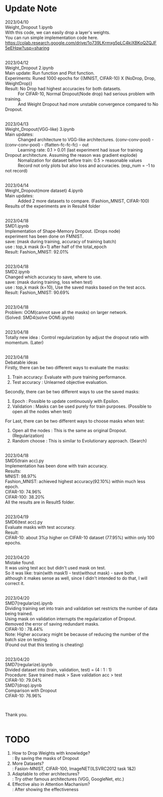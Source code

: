 # Update Note
2023/04/10  
Weight_Dropout 1.ipynb  
With this code, we can easily drop a layer's weights.  
You can run simple implementation code here.  
https://colab.research.google.com/drive/1o739LKrmxg5pLC4kiXBKoQZQJF5eEHqw?usp=sharing  
   
   
2023/04/12  
Weight_Dropout 2.ipynb  
Main update: Run function and Plot function.  
Experiments: Runed 1000 epochs for {(MNIST, CIFAR-10) X (NoDrop, Drop, WeightDrop)}   
Result: No Drop had highest accuracies for both datasets.  
   For CIFAR-10, Normal Dropout(Node drop) had serious problem with training.  
   And Weight Dropout had more unstable convergence compared to No Dropout.  
   
   
2023/04/13  
Weight_Dropout(VGG-like) 3.ipynb  
Main updates:   
   Changed architecture to VGG-like architectures. (conv-conv-pool) - (conv-conv-pool) - (flatten-fc-fc-fc) - out  
   Learning rate: 0.1 > 0.01 (last experiment had issue for training Dropout architecture. Assuming the reason was gradient explode)  
   Nomalization for dataset before train: 0.5 > reasonable values  
   Record not only plots but also loss and accuracies. (exp_num = -1 to not record)  
   
   
2023/04/14  
Weight_Dropout(more dataset) 4.ipynb  
Main updates:  
   Added 2 more datasets to compare. (Fashion_MNIST, CIFAR-100)  
   Results of the experiments are in Result4 folder  
   
   
2023/04/18  
SMD1.ipynb  
Implementation of Shape-Memory Dropout. (Drops node)  
experiment has been done on FMNIST.  
save: (mask during training, accuracy of training batch)  
use : top_k mask (k=1) after half of the total_epoch  
Result: Fashion_MNIST: 92.01%  
   
   
2023/04/18  
SMD2.ipynb  
Changed which accuracy to save, where to use.  
save: (mask during training, loss when test)  
use : top_k mask (k=10), Use the saved masks based on the test accs.  
Result: Fashion_MNIST: 90.69%  
   
   
2023/04/18  
Problem: OOM(cannot save all the masks) on larger network.  
(Solved: SMD4(solve OOM).ipynb)  
   
   
2023/04/18   
Totally new idea : Control regularization by adjust the dropout ratio with momentum. (Later)  
   
   
2023/04/18  
Debatable ideas  
Firstly, there can be two different ways to evaluate the masks:  
1) Train accuracy: Evaluate with pure training performance.  
2) Test accuracy : Unlearned objective evaluation.  
  
Secondly, there can be two different ways to use the saved masks:  
1) Epoch      : Possible to update continuously with Epsilon.  
2) Validation : Masks can be used purely for train purposes. (Possible to open all the nodes when test)  
  
For Last, there can be two different ways to choose masks when test:  
1) Open all the nodes : This is the same as original Dropout. (Regularization)  
2) Random choose : This is similar to Evolutionary approach. (Search)  
   
   
2023/04/18  
SMD5(train acc).py  
Implementation has been done with train accuracy.  
Results:   
MNIST: 98.97%  
Fashion_MNIST: achieved highest accuracy(92.10%) within much less epoch.  
CIFAR-10: 74.96%  
CIFAR-100: 38.20%  
All the results are in Result5 folder.  
   
   
2023/04/19  
SMD6(test acc).py  
Evaluate masks with test accuracy.  
Result:  
CIFAR-10: about 3%p higher on CIFAR-10 dataset (77.95%) within only 100 epochs.  
   
   
2023/04/20  
Mistake found.  
It was using test acc but didn't used mask on test.  
So it was like: train(with mask1) - test(without mask) - save both  
although it makes sense as well, since I didn't intended to do that, I will correct it.  
   
   
2023/04/20  
SMD7(regularize).ipynb  
Dividing training set into train and validation set restricts the number of data being trained.   
Using mask on validation interrupts the regularization of Dropout.  
Removed the error of saving redundant masks.  
CIFAR-10 : 78.44%  
Note: Higher accuracy might be because of reducing the number of the batch size on testing.  
(Found out that this testing is cheating)  
   
   
2023/04/20  
SMD7(regularize).ipynb  
Divided dataset into (train, validation, test) = (4 : 1 : 1)  
Procedure: Save trained mask > Save validation acc > test  
CIFAR-10: 79.04%  
SMD7(drop).ipynb  
Comparison with Dropout  
CIFAR-10: 76.96%

      
   
Thank you.  
   
   

# TODO  
1. How to Drop Weights with knowledge?  
 : By saving the masks of Dropout  
2. More Datasets?  
 : Fasion-MNIST, CIFAR-100, ImageNET(ILSVRC2012 task 1&2)  
3. Adaptable to other architectures?  
 : Try other famous architectures (VGG, GoogleNet, etc.)   
4. Effective also in Attention Machanism?  
 : After showing the effectiveness  
     
       

